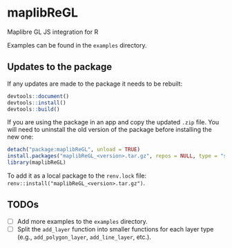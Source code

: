# maplibReGL

Maplibre GL JS integration for R

Examples can be found in the `examples` directory.

## Updates to the package

If any updates are made to the package it needs to be rebuilt:

```r
devtools::document()
devtools::install()
devtools::build()
```

If you are using the package in an app and copy the updated `.zip` file.
You will need to uninstall the old version of the package before installing the new one:

```r
detach("package:maplibReGL", unload = TRUE)
install.packages("maplibReGL_<version>.tar.gz", repos = NULL, type = "source")
library(maplibReGL)
```

To add it as a local package to the `renv.lock` file: `renv::install("maplibReGL_<version>.tar.gz")`.

## TODOs

- [ ] Add more examples to the `examples` directory.
- [ ] Split the `add_layer` function into smaller functions for each layer type (e.g., `add_polygon_layer`, `add_line_layer`, etc.).
